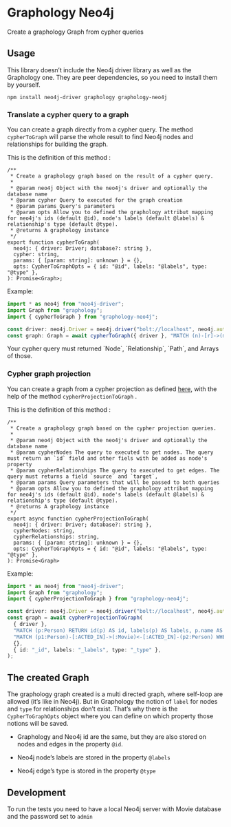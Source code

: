 #  Graphology Neo4j

Create a graphology Graph from cypher queries

## Usage

This library doesn’t include the Neo4j driver library as well as the
Graphology one. They are peer dependencies, so you need to install them
by yourself.

    npm install neo4j-driver graphology graphology-neo4j

### Translate a cypher query to a graph

You can create a graph directly from a cypher query. The method
`cypherToGraph` will parse the whole result to find Neo4j nodes and
relationships for building the graph.

This is the definition of this method :

    /**
     * Create a graphology graph based on the result of a cypher query.
     *
     * @param neo4j Object with the neo4j's driver and optionally the database name
     * @param cypher Query to executed for the graph creation
     * @param params Query's parameters
     * @param opts Allow you to defined the graphology attribut mapping for neo4j's ids (default @id), node's labels (default @labels) & relationship's type (default @type).
     * @returns A graphology instance
     */
    export function cypherToGraph(
      neo4j: { driver: Driver; database?: string },
      cypher: string,
      params: { [param: string]: unknown } = {},
      opts: CypherToGraphOpts = { id: "@id", labels: "@labels", type: "@type" },
    ): Promise<Graph>;

Example:

``` typescript
import * as neo4j from "neo4j-driver";
import Graph from "graphology";
import { cypherToGraph } from "graphology-neo4j";

const driver: neo4j.Driver = neo4j.driver("bolt://localhost", neo4j.auth.basic("neo4j", "admin"));
const graph: Graph = await cypherToGraph({ driver }, "MATCH (n)-[r]->(m) RETURN n,r,m");
```

<div class="note">
Your cypher query must returned `Node`, `Relationship`, `Path`, and
Arrays of those.
</div>

### Cypher graph projection

You can create a graph from a cypher projection as defined
[here](https://neo4j.com/docs/graph-algorithms/current/projected-graph-model/cypher-projection/),
with the help of the method `cypherProjectionToGraph` .

This is the definition of this method :

    /**
     * Create a graphology graph based on the cypher projection queries.
     *
     * @param neo4j Object with the neo4j's driver and optionally the database name
     * @param cypherNodes The query to executed to get nodes. The query must return an `id` field and other fiels with be added as node's property
     * @param cypherRelationships The query to executed to get edges. The query must returns a field `source` and `target`,
     * @param params Query parameters that will be passed to both queries
     * @param opts Allow you to defined the graphology attribut mapping for neo4j's ids (default @id), node's labels (default @labels) & relationship's type (default @type).
     * @returns A graphology instance
     */
    export async function cypherProjectionToGraph(
      neo4j: { driver: Driver; database?: string },
      cypherNodes: string,
      cypherRelationships: string,
      params: { [param: string]: unknown } = {},
      opts: CypherToGraphOpts = { id: "@id", labels: "@labels", type: "@type" },
    ): Promise<Graph>

Example:

``` typescript
import * as neo4j from "neo4j-driver";
import Graph from "graphology";
import { cypherProjectionToGraph } from "graphology-neo4j";

const driver: neo4j.Driver = neo4j.driver("bolt://localhost", neo4j.auth.basic("neo4j", "admin"));
const graph = await cypherProjectionToGraph(
  { driver },
  "MATCH (p:Person) RETURN id(p) AS id, labels(p) AS labels, p.name AS name",
  "MATCH (p1:Person)-[:ACTED_IN]->(:Movie)<-[:ACTED_IN]-(p2:Person) WHERE id(p1) < id(p2) RETURN id(p1) AS source, id(p2) AS target, count(*) AS weight, 'COLLEAGUE' AS type",
  {},
  { id: "_id", labels: "_labels", type: "_type" },
);
```

## The created Graph

The graphology graph created is a multi directed graph, where self-loop
are allowed (it’s like in Neo4j). But in Graphology the notion of
`label` for nodes and `type` for relationships don’t exist. That’s why
there is the `CypherToGraphOpts` object where you can define on which
property those notions will be saved.

-   Graphology and Neo4j id are the same, but they are also stored on
    nodes and edges in the property `@id`.

-   Neo4j node’s labels are stored in the property `@labels`

-   Neo4j edge’s type is stored in the property `@type`

## Development

To run the tests you need to have a local Neo4j server with Movie
database and the password set to `admin`
